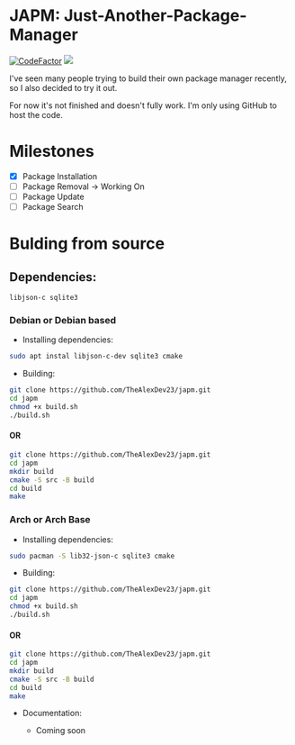 # JAPM: Just-Another-Package-Manager 
[![CodeFactor](https://www.codefactor.io/repository/github/thealexdev23/japm/badge)](https://www.codefactor.io/repository/github/thealexdev23/japm) 
![](https://tokei.rs/b1/github/thealexdev23/japm)

I've seen many people trying to build their own package manager recently, so I also decided to try it out.

For now it's not finished and doesn't fully work. I'm only using GitHub to host the code.

# Milestones

- [x] Package Installation
- [ ] Package Removal -> Working On
- [ ] Package Update
- [ ] Package Search

# Bulding from source

## Dependencies:

```
libjson-c sqlite3
```


### Debian or Debian based


- Installing dependencies:

```bash
sudo apt instal libjson-c-dev sqlite3 cmake
```

- Building:

```bash
git clone https://github.com/TheAlexDev23/japm.git
cd japm
chmod +x build.sh
./build.sh
```
#### OR

```bash
git clone https://github.com/TheAlexDev23/japm.git
cd japm
mkdir build
cmake -S src -B build
cd build
make
```

### Arch or Arch Base

- Installing dependencies:

```bash
sudo pacman -S lib32-json-c sqlite3 cmake
```

- Building:

```bash
git clone https://github.com/TheAlexDev23/japm.git
cd japm
chmod +x build.sh
./build.sh
```
#### OR

```bash
git clone https://github.com/TheAlexDev23/japm.git
cd japm
mkdir build
cmake -S src -B build
cd build
make
```

- Documentation:

    - Coming soon
